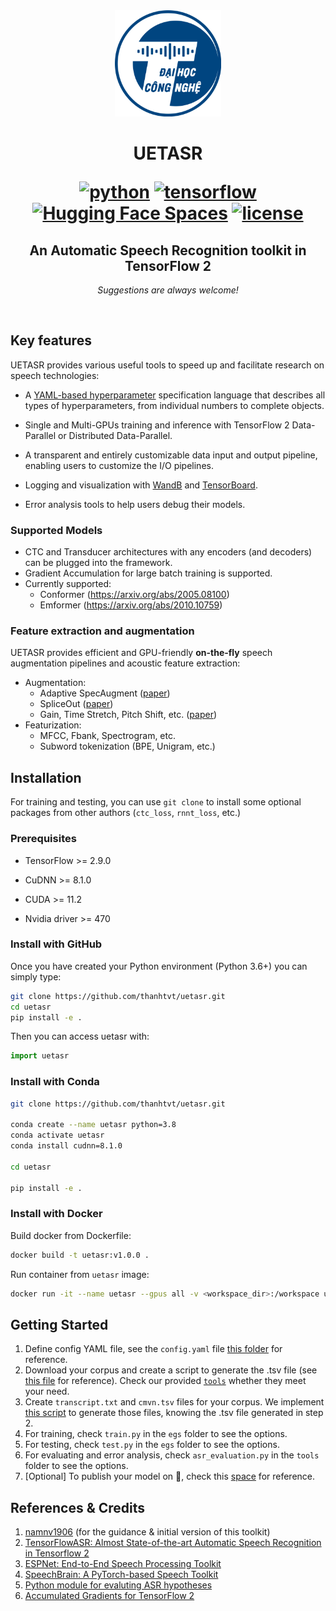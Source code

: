 <div align="center">

<img src="./docs/images/logo.png" width=170>

<h1> UETASR

[![python](https://img.shields.io/badge/-Python_3.8_%7C_3.9_%7C_3.10-blue?logo=python&logoColor=white)](https://github.com/pre-commit/pre-commit)
[![tensorflow](https://img.shields.io/badge/TensorFlow_2.8_%7C_2.9_%7C_2.10-orange?logo=tensorflow&logoColor=white)](https://www.tensorflow.org/)
[![Hugging Face Spaces](https://img.shields.io/badge/%F0%9F%A4%97%20Hugging%20Face-Spaces-blue)](https://huggingface.co/spaces/thanhtvt/uetasr)
[![license](https://img.shields.io/badge/License-MIT-green.svg?labelColor=gray)](https://github.com/ashleve/lightning-hydra-template#license)

</h1>

<h2> An Automatic Speech Recognition toolkit in TensorFlow 2 </h2>

_Suggestions are always welcome!_

</div>

<br>

## Key features

UETASR provides various useful tools to speed up and facilitate research on speech technologies:

- A [YAML-based hyperparameter](https://github.com/speechbrain/HyperPyYAML) specification language that describes all types of hyperparameters, from individual numbers to complete objects.

- Single and Multi-GPUs training and inference with TensorFlow 2 Data-Parallel or Distributed Data-Parallel.

- A transparent and entirely customizable data input and output pipeline, enabling users to customize the I/O pipelines.

- Logging and visualization with [WandB](https://wandb.ai) and [TensorBoard](https://www.tensorflow.org/tensorboard).

- Error analysis tools to help users debug their models.

### Supported Models

- CTC and Transducer architectures with any encoders (and decoders) can be plugged into the framework.
- Gradient Accumulation for large batch training is supported.
- Currently supported:
    + Conformer (https://arxiv.org/abs/2005.08100)
    + Emformer (https://arxiv.org/abs/2010.10759)

### Feature extraction and augmentation

UETASR provides efficient and GPU-friendly **on-the-fly** speech augmentation pipelines and acoustic feature extraction:
- Augmentation:
    + Adaptive SpecAugment ([paper](https://arxiv.org/abs/1912.05533))
    + SpliceOut ([paper](https://arxiv.org/abs/2110.00046))
    + Gain, Time Stretch, Pitch Shift, etc. ([paper](https://www.isca-speech.org/archive/interspeech_2015/ko15_interspeech.html))
- Featurization:
    + MFCC, Fbank, Spectrogram, etc.
    + Subword tokenization (BPE, Unigram, etc.)

## Installation

For training and testing, you can use `git clone` to install some optional packages from other authors (`ctc_loss`, `rnnt_loss`, etc.)

### Prerequisites

- TensorFlow >= 2.9.0

- CuDNN >= 8.1.0

- CUDA >= 11.2

- Nvidia driver >= 470

### Install with GitHub

Once you have created your Python environment (Python 3.6+) you can simply type:

```bash
git clone https://github.com/thanhtvt/uetasr.git
cd uetasr
pip install -e .
```

Then you can access uetasr with:

```python
import uetasr
```

### Install with Conda

```bash
git clone https://github.com/thanhtvt/uetasr.git

conda create --name uetasr python=3.8
conda activate uetasr
conda install cudnn=8.1.0

cd uetasr

pip install -e .
```

### Install with Docker

Build docker from Dockerfile:

```bash
docker build -t uetasr:v1.0.0 .
```

Run container from `uetasr` image:

```bash
docker run -it --name uetasr --gpus all -v <workspace_dir>:/workspace uetasr:v1.0.0 bash
```

## Getting Started
1. Define config YAML file, see the `config.yaml` file [this folder](./egs/vlsp2022/conformer/v3/) for reference.
2. Download your corpus and create a script to generate the .tsv file (see [this file](./egs/vlsp2022/conformer/data/vlsp2022-labeled.tsv) for reference). Check our provided [`tools`](./tools) whether they meet your need.
3. Create `transcript.txt` and `cmvn.tsv` files for your corpus. We implement [this script](./tools/cmvn_transcript_generator.py) to generate those files, knowing the .tsv file generated in step 2.
4. For training, check `train.py` in the `egs` folder to see the options.
5. For testing, check `test.py` in the `egs` folder to see the options.
6. For evaluating and error analysis, check `asr_evaluation.py` in the `tools` folder to see the options.
7. [Optional] To publish your model on 🤗, check this [space](https://huggingface.co/spaces/thanhtvt/uetasr) for reference.

## References & Credits
1. [namnv1906](https://github.com/namnv1906/) (for the guidance & initial version of this toolkit)
2. [TensorFlowASR: Almost State-of-the-art Automatic Speech Recognition in Tensorflow 2](https://github.com/TensorSpeech/TensorFlowASR)
3. [ESPNet: End-to-End Speech Processing Toolkit](https://github.com/espnet/espnet)
4. [SpeechBrain: A PyTorch-based Speech Toolkit](https://github.com/speechbrain/speechbrain)
5. [Python module for evaluting ASR hypotheses](https://github.com/belambert/asr-evaluation)
6. [Accumulated Gradients for TensorFlow 2](https://github.com/andreped/GradientAccumulator)